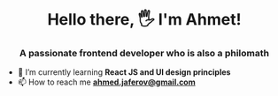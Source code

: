 <h1 align="center">Hello there, 🖐 I'm Ahmet!</h1>
<h3 align="center">A passionate frontend developer who is also a philomath</h3>

- 🌱 I’m currently learning **React JS and UI design principles**
- 📫 How to reach me **ahmed.jaferov@gmail.com**
